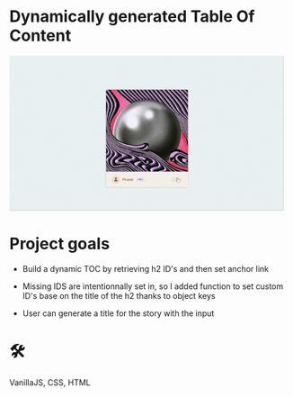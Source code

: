 # Dynamically generated Table Of Content
![Popover API and Anchor Positioning demo](https://github.com/teotimepacreau/Popover-API-and-Anchor-Positioning-Day15-of-100DaysOfCode/blob/main/Anchor_CSS_Positioning_and_Popover_API_AdobeExpress_AdobeExpress.gif)

# Project goals
- Build a dynamic TOC by retrieving h2 ID's and then set anchor link

- Missing IDS are intentionnally set in, so I added function to set custom ID's base on the title of the h2 thanks to object keys

- User can generate a title for the story with the input

# 🛠️
VanillaJS, CSS, HTML
